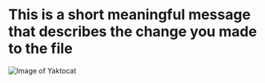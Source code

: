 # This is a short meaningful message that describes the change you made to the file
![Image of Yaktocat](https://octodex.github.com/images/yaktocat.png)
